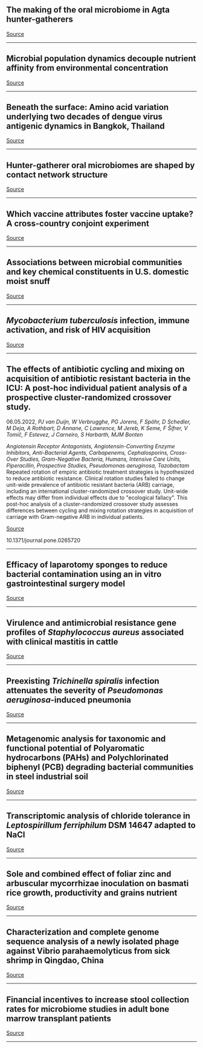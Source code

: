 ## The making of the oral microbiome in Agta hunter-gatherers

[Source](https://www.biorxiv.org/content/10.1101/2022.05.03.490437v1.abstract?%3Fcollection=)

---

## Microbial population dynamics decouple nutrient affinity from environmental concentration

[Source](https://www.biorxiv.org/content/10.1101/2022.05.04.490627v1.abstract?%3Fcollection=)

---

## Beneath the surface: Amino acid variation underlying two decades of dengue virus antigenic dynamics in Bangkok, Thailand

[Source](https://journals.plos.org/plospathogens/article?id=10.1371/journal.ppat.1010500)

---

## Hunter-gatherer oral microbiomes are shaped by contact network structure

[Source](https://www.biorxiv.org/content/10.1101/2022.05.03.489993v1.abstract?%3Fcollection=)

---

## Which vaccine attributes foster vaccine uptake? A cross-country conjoint experiment

[Source](https://journals.plos.org/plosone/article?id=10.1371/journal.pone.0266003)

---

## Associations between microbial communities and key chemical constituents in U.S. domestic moist snuff 

[Source](https://journals.plos.org/plosone/article?id=10.1371/journal.pone.0267104)

---

## <em>Mycobacterium tuberculosis</em> infection, immune activation, and risk of HIV acquisition

[Source](https://journals.plos.org/plosone/article?id=10.1371/journal.pone.0267729)

---

## The effects of antibiotic cycling and mixing on acquisition of antibiotic resistant bacteria in the ICU: A post-hoc individual patient analysis of a prospective cluster-randomized crossover study.
 06.05.2022, _PJ van Duijn, W Verbrugghe, PG Jorens, F Spöhr, D Schedler, M Deja, A Rothbart, D Annane, C Lawrence, M Jereb, K Seme, F Šifrer, V Tomič, F Estevez, J Carneiro, S Harbarth, MJM Bonten_


_Angiotensin Receptor Antagonists, Angiotensin-Converting Enzyme Inhibitors, Anti-Bacterial Agents, Carbapenems, Cephalosporins, Cross-Over Studies, Gram-Negative Bacteria, Humans, Intensive Care Units, Piperacillin, Prospective Studies, Pseudomonas aeruginosa, Tazobactam_
Repeated rotation of empiric antibiotic treatment strategies is hypothesized to reduce antibiotic resistance. Clinical rotation studies failed to change unit-wide prevalence of antibiotic resistant bacteria (ARB) carriage, including an international cluster-randomized crossover study. Unit-wide effects may differ from individual effects due to "ecological fallacy". This post-hoc analysis of a cluster-randomized crossover study assesses differences between cycling and mixing rotation strategies in acquisition of carriage with Gram-negative ARB in individual patients.

[Source](https://journals.plos.org/plosone/article?id=10.1371/journal.pone.0265720)

10.1371/journal.pone.0265720

---

## Efficacy of laparotomy sponges to reduce bacterial contamination using an in vitro gastrointestinal surgery model 

[Source](https://journals.plos.org/plosone/article?id=10.1371/journal.pone.0267293)

---

## Virulence and antimicrobial resistance gene profiles of <em>Staphylococcus aureus</em> associated with clinical mastitis in cattle

[Source](https://journals.plos.org/plosone/article?id=10.1371/journal.pone.0264762)

---

## Preexisting <em>Trichinella spiralis</em> infection attenuates the severity of <em>Pseudomonas aeruginosa</em>-induced pneumonia

[Source](https://journals.plos.org/plosntds/article?id=10.1371/journal.pntd.0010395)

---

## Metagenomic analysis for taxonomic and functional potential of Polyaromatic hydrocarbons (PAHs) and Polychlorinated biphenyl (PCB) degrading bacterial communities in steel industrial soil

[Source](https://journals.plos.org/plosone/article?id=10.1371/journal.pone.0266808)

---

## Transcriptomic analysis of chloride tolerance in <em>Leptospirillum ferriphilum</em> DSM 14647 adapted to NaCl

[Source](https://journals.plos.org/plosone/article?id=10.1371/journal.pone.0267316)

---

## Sole and combined effect of foliar zinc and arbuscular mycorrhizae inoculation on basmati rice growth, productivity and grains nutrient 

[Source](https://journals.plos.org/plosone/article?id=10.1371/journal.pone.0266248)

---

## Characterization and complete genome sequence analysis of a newly isolated phage against Vibrio parahaemolyticus from sick shrimp in Qingdao, China

[Source](https://journals.plos.org/plosone/article?id=10.1371/journal.pone.0266683)

---

## Financial incentives to increase stool collection rates for microbiome studies in adult bone marrow transplant patients

[Source](https://journals.plos.org/plosone/article?id=10.1371/journal.pone.0267974)

---

